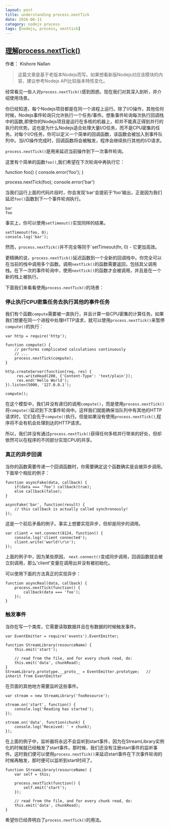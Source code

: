 ```yaml
---
layout: post
title: understanding process.nextTick
date: 2016-06-11
category: nodejs process
tags: [nodejs, process, nexttick]
---
```


## [理解process.nextTick()](https://howtonode.org/understanding-process-next-tick)

作者： Kishore Nallan

> 这篇文章是基于老版本Nodejs而写。如果想看新版Nodejs对应该模块的内容，建议参考Nodejs API比较版本特性变化。

经常看见一些人对`process.nextTick()`感到困惑。现在我们对其深入剖析，并介绍使用场景。

你已经知道，每个Nodejs项目都是在同一个进程上运行。除了I/O操作，其他任何时候，Nodejs事件轮询只允许执行一个任务/事件。想象事件轮询每次执行回调栈中的函数,即使你的Nodejs项目是运行在多核的机器上，却并不能真正得到并行的执行的优势。这也是为什么Nodejs适合处理大量I/O任务，而不是CPU密集的任务。对每个I/O任务，你可以定义一个简单的回调函数，该函数会被加入到事件队列中。当I/O操作完成时，回调函数将会被触发，程序会继续执行其他的I/O请求。

`process.nextTick()`是用来延迟当前操作到下一次事件轮询。

这里有个简单的函数`foo()`,我们希望在下次轮询中再执行它： 

  function foo() {
      console.error('foo');
  }

  process.nextTick(foo);
  console.error('bar')

当我们运行上面的代码片段时，你会发现'bar'会提前于'foo'输出，正是因为我们延迟`foo()`函数到下一个事件轮询执行。

```
bar
foo
```

事实上，你可以使用`setTimeout()`实现同样的结果。

```
setTimeout(foo, 0);
console.log('bar');
```

然而，`process.nextTick()`并不完全等同于`setTimeout(fn, 0) - 它更加高效。

更精确的说，`process.nextTick()`延迟函数到一个全新的回调栈中。你完全可以在当前的栈中调用多个函数。调用`nextTick()`的函数需要返回，包括其父调用栈。在下一次的事件轮询中，使用`nextTick()`的函数才会被调用，并且是在一个新的栈上被执行。 

下面我们来看看使用`process.nextTick()`的场景： 

### 停止执行CPU密集任务去执行其他的事件任务

我们有个函数`compute`需要被一直执行，并且计算一些CPU密集的计算任务。如果我们想要在同一个进程中处理HTTP请求，就可以使用`process.nextTick()`来暂停`compute()`的执行：

```
var http = require('http');

function compute() {
    // performs complicated calculations continuously
    // ...
    process.nextTick(compute);
}

http.createServer(function(req, res) {
     res.writeHead(200, {'Content-Type': 'text/plain'});
     res.end('Hello World');
}).listen(5000, '127.0.0.1');

compute();
```

在这个模型中，我们并没有递归的调用`compute()`，而是使用`process.nextTick()`将`compute()`延迟到下次事件轮询中。这样我们就能确保当队列中有其他的HTTP请求时，它们会先于`compute()`执行。但是如果没有使用`process.nextTick()`,程序将不会有机会处理到达的HTTP请求。

所以，我们并没有通过`process.nextTick()`获得任何多核并行带来的好处，但却依然可以在程序的不同部分实现CPU的共享。

### 真正的异步回调

当你的函数需要传递一个回调函数时，你需要确定这个函数确实是会被异步调用。下面举个相反的例子： 

```
function asyncFake(data, callback) {        
    if(data === 'foo') callback(true);
    else callback(false);
}

asyncFake('bar', function(result) {
    // this callback is actually called synchronously!
});
```
这是一个前后矛盾的例子。事实上想要实现异步，但却是同步的调用。 

```
var client = net.connect(8124, function() { 
    console.log('client connected');
    client.write('world!\r\n');
});
```

上面的例子中，因为某些原因， `next.connect()`变成同步调用，回调函数就会被立刻调用，那么'client'变量在调用出并没有被初始化。

可以使用下面的方法真正的实现异步： 

```
function asyncReal(data, callback) {
    process.nextTick(function() {
        callback(data === 'foo');       
    });
}
```

### 触发事件

当你在写一个类库，它需要读取数据并且在有数据的时候触发事件。

```
var EventEmitter = require('events').EventEmitter;

function StreamLibrary(resourceName) { 
    this.emit('start');

    // read from the file, and for every chunk read, do:        
    this.emit('data', chunkRead);       
}
StreamLibrary.prototype.__proto__ = EventEmitter.prototype;   // inherit from EventEmitter
```

在页面的其他地方需要监听这些事件。

```
var stream = new StreamLibrary('fooResource');

stream.on('start', function() {
    console.log('Reading has started');
});

stream.on('data', function(chunk) {
    console.log('Received: ' + chunk);
});
```

在上面的例子中，监听器将永远不会监听到start事件，因为在StreamLibrary实例化的时候就已经触发了start事件。那时候，我们还没有注册start事件的监听事件。这时我们便可以使用`process.nextTick()`来延迟start事件在下次事件轮询的时候再触发，那时便可以监听到start时间了。

```
function StreamLibrary(resourceName) {      
    var self = this;

    process.nextTick(function() {
        self.emit('start');
    });

    // read from the file, and for every chunk read, do:        
    this.emit('data', chunkRead);       
}
```

希望你已经弄明白了`process.nextTick()`的用法。

